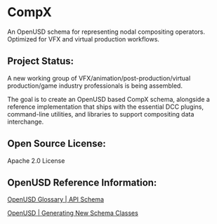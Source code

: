 # CompX

An OpenUSD schema for representing nodal compositing operators. Optimized for VFX and virtual production workflows.

## Project Status:

A new working group of VFX/animation/post-production/virtual production/game industry professionals is being assembled.

The goal is to create an OpenUSD based CompX schema, alongside a reference implementation that ships with the essential DCC plugins, command-line utilities, and libraries to support compositing data interchange.

## Open Source License:

Apache 2.0 License

## OpenUSD Reference Information:

[OpenUSD Glossary | API Schema](https://graphics.pixar.com/usd/docs/USD-Glossary.html#USDGlossary-APISchema)

[OpenUSD | Generating New Schema Classes](https://graphics.pixar.com/usd/docs/Generating-New-Schema-Classes.html)
